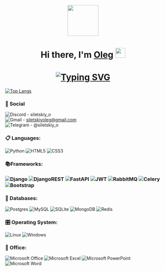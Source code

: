 <div id="header" align="center">
  <img src="https://media.giphy.com/media/M9gbBd9nbDrOTu1Mqx/giphy.gif" width="100"/>
</div>
<h1 align="center">Hi there, I'm <a href="https://t.me/siletskiy_o" target="_blank">Oleg</a>
<img src="https://github.com/blackcater/blackcater/raw/main/images/Hi.gif" height="32"/></h1>
<h1 align="center"><a href="https://git.io/typing-svg"><img src="https://readme-typing-svg.demolab.com?font=Fira+Code&pause=1000&random=false&width=435&lines=Python+developer+from+Russia" alt="Typing SVG" /></a></h1>

[![Top Langs](https://github-readme-stats.vercel.app/api/top-langs/?username=Olejkas&layout=compact&theme=dark)](https://github.com/anuraghazra/github-readme-stats)

<h3>💬 Social</h3>

![Discord](https://img.shields.io/badge/Discord-%235865F2.svg?style=for-the-badge&logo=discord&logoColor=white) - siletskiy_o<br>
![Gmail](https://img.shields.io/badge/Gmail-D14836?style=for-the-badge&logo=gmail&logoColor=white) - siletskiyoleg@gmail.com<br>
![Telegram](https://img.shields.io/badge/Telegram-2CA5E0?style=for-the-badge&logo=telegram&logoColor=white) - @siletskiy_o<br>

<h3>📋 Languages:</h3>

![Python](https://img.shields.io/badge/-Python-3670A0?style=for-the-badge&logo=python&logoColor=ffdd54)
![HTML5](https://img.shields.io/badge/-HTML5-E34F26?style=for-the-badge&logo=html5&logoColor=white)
![CSS3](https://img.shields.io/badge/-CSS3-1572B6?style=for-the-badge&logo=css3&logoColor=white)

<h3>📚Frameworks:<h3>

![Django](https://img.shields.io/badge/django-%23092E20.svg?style=for-the-badge&logo=django&logoColor=white)
![DjangoREST](https://img.shields.io/badge/DJANGO-REST-ff1709?style=for-the-badge&logo=django&logoColor=white&color=ff1709&labelColor=gray)
![FastAPI](https://img.shields.io/badge/FastAPI-005571?style=for-the-badge&logo=fastapi)
![JWT](https://img.shields.io/badge/JWT-black?style=for-the-badge&logo=JSON%20web%20tokens)
![RabbitMQ](https://img.shields.io/badge/Rabbitmq-FF6600?style=for-the-badge&logo=rabbitmq&logoColor=white)
![Celery](https://img.shields.io/badge/celery-%23a9cc54.svg?style=for-the-badge&logo=celery&logoColor=ddf4a4)
![Bootstrap](https://img.shields.io/badge/bootstrap-%238511FA.svg?style=for-the-badge&logo=bootstrap&logoColor=white)

<h3>💾 Databases:</h3>

![Postgres](https://img.shields.io/badge/-PostgreSQL-316192?style=for-the-badge&logo=postgresql&logoColor=white)
![MySQL](https://img.shields.io/badge/-MySQL-00f?style=for-the-badge&logo=mysql&logoColor=white)
![SQLite](https://img.shields.io/badge/-SQLite-07405e?style=for-the-badge&logo=sqlite&logoColor=white)
![MongoDB](https://img.shields.io/badge/MongoDB-%234ea94b.svg?style=for-the-badge&logo=mongodb&logoColor=white)
![Redis](https://img.shields.io/badge/redis-%23DD0031.svg?style=for-the-badge&logo=redis&logoColor=white)

<h3>🎛️ Operating System:</h3>

![Linux](https://img.shields.io/badge/Linux-FCC624?style=for-the-badge&logo=linux&logoColor=black)
![Windows](https://img.shields.io/badge/Windows-0078D6?style=for-the-badge&logo=windows&logoColor=white)

<h3>🏢 Office:</h3>

![Microsoft Office](https://img.shields.io/badge/Microsoft_Office-D83B01?style=for-the-badge&logo=microsoft-office&logoColor=white)
![Microsoft Excel](https://img.shields.io/badge/Microsoft_Excel-217346?style=for-the-badge&logo=microsoft-excel&logoColor=white)
![Microsoft PowerPoint](https://img.shields.io/badge/Microsoft_PowerPoint-B7472A?style=for-the-badge&logo=microsoft-powerpoint&logoColor=white)
![Microsoft Word](https://img.shields.io/badge/Microsoft_Word-2B579A?style=for-the-badge&logo=microsoft-word&logoColor=white)
